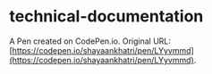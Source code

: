 # technical-documentation

A Pen created on CodePen.io. Original URL: [https://codepen.io/shayaankhatri/pen/LYyvmmd](https://codepen.io/shayaankhatri/pen/LYyvmmd).


